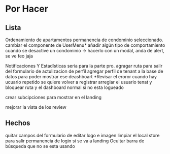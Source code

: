# Por Hacer

## Lista

Ordenamiento de apartamentos
permanencia de condominio seleccionado.
cambiar el componente de UserMenu*
añadir algún tipo de comportamiento cuando se desactive un condominio -> hacerlo con un modal, anda de alert, se ve feo jaja

Notificaciones Y Estadísticas seria para la parte pro.
agragar ruta para salir del formulario de actulizacion de perfil
agregar perfil de tenant a la base de datos para poder mostrar ese deashboart
*Revisar el eroror cuando hay ucuario repetido se quiere volver a registrar
arreglar el usuario tenat y bloquear ruta y el dashboard normal si no esta logueado

crear subcipciones para mostrar en el landing

mejorar la vista de los review

## Hechos

quitar campos del formulario de editar logo e imagen
limpiar el local store para salir
permanencia de login si se va a landing
Ocultar barra de búsqueda que no se esta usando
